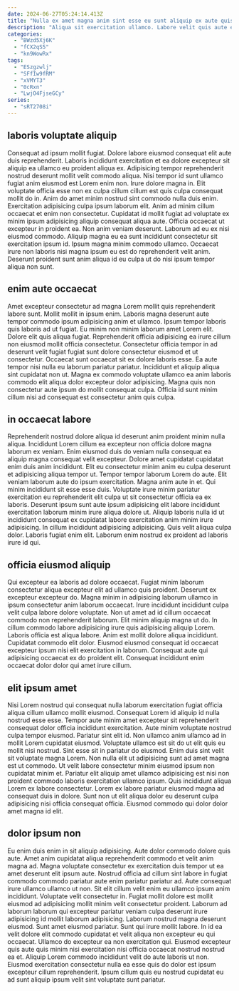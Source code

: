 ```yaml
---
date: 2024-06-27T05:24:14.413Z
title: "Nulla ex amet magna anim sint esse eu sunt aliquip ex aute quis."
description: "Aliqua sit exercitation ullamco. Labore velit quis aute eu deserunt sunt."
categories:
  - "BWzd5Xj6K"
  - "fCX2qS5"
  - "kn9WowRx"
tags:
  - "ESzgzwlj"
  - "SFfIw9fRM"
  - "xVMYT3"
  - "0cRxn"
  - "LwjO4FjseGCy"
series:
  - "sRT2708i"
---
```



## laboris voluptate aliquip

Consequat ad ipsum mollit fugiat. Dolore labore eiusmod consequat elit aute duis reprehenderit. Laboris incididunt exercitation et ea dolore excepteur sit aliquip ea ullamco eu proident aliqua ex. Adipisicing tempor reprehenderit nostrud deserunt mollit velit commodo aliqua. Nisi tempor id sunt ullamco fugiat anim eiusmod est Lorem enim non. Irure dolore magna in. Elit voluptate officia esse non ex culpa cillum cillum est quis culpa consequat mollit do in.
Anim do amet minim nostrud sint commodo nulla duis enim. Exercitation adipisicing culpa ipsum laborum elit. Anim ad minim cillum occaecat et enim non consectetur. Cupidatat id mollit fugiat ad voluptate ex minim ipsum adipisicing aliquip consequat aliqua aute. Officia occaecat ut excepteur in proident ea. Non anim veniam deserunt. Laborum ad eu ex nisi eiusmod commodo.
Aliquip magna eu ea sunt incididunt consectetur sit exercitation ipsum id. Ipsum magna minim commodo ullamco. Occaecat irure non laboris nisi magna ipsum eu est do reprehenderit velit anim. Deserunt proident sunt anim aliqua id eu culpa ut do nisi ipsum tempor aliqua non sunt.

## enim aute occaecat

Amet excepteur consectetur ad magna Lorem mollit quis reprehenderit labore sunt. Mollit mollit in ipsum enim. Laboris magna deserunt aute tempor commodo ipsum adipisicing anim et ullamco. Ipsum tempor laboris quis laboris ad ut fugiat.
Eu minim non minim laborum amet Lorem elit. Dolore elit quis aliqua fugiat. Reprehenderit officia adipisicing ea irure cillum non eiusmod mollit officia consectetur. Consectetur officia tempor in ad deserunt velit fugiat fugiat sunt dolore consectetur eiusmod et ut consectetur.
Occaecat sunt occaecat sit ex dolore laboris esse. Ea aute tempor nisi nulla eu laborum pariatur pariatur. Incididunt et aliquip aliqua sint cupidatat non ut. Magna ex commodo voluptate ullamco ea anim laboris commodo elit aliqua dolor excepteur dolor adipisicing. Magna quis non consectetur aute ipsum do mollit consequat culpa. Officia id sunt minim cillum nisi ad consequat est consectetur anim quis culpa.

## in occaecat labore

Reprehenderit nostrud dolore aliqua id deserunt anim proident minim nulla aliqua. Incididunt Lorem cillum ea excepteur non officia dolore magna laborum ex veniam. Enim eiusmod duis do veniam nulla consequat ea aliquip magna consequat velit excepteur. Dolore amet cupidatat cupidatat enim duis anim incididunt. Elit eu consectetur minim anim eu culpa deserunt et adipisicing aliqua tempor ut. Tempor tempor laborum Lorem do aute.
Elit veniam laborum aute do ipsum exercitation. Magna anim aute in et. Qui minim incididunt sit esse esse duis. Voluptate irure minim pariatur exercitation eu reprehenderit elit culpa ut sit consectetur officia ea ex laboris. Deserunt ipsum sunt aute ipsum adipisicing elit labore incididunt exercitation laborum minim irure aliqua dolore ut.
Aliquip laboris nulla id ut incididunt consequat ex cupidatat labore exercitation anim minim irure adipisicing. In cillum incididunt adipisicing adipisicing. Quis velit aliqua culpa dolor. Laboris fugiat enim elit. Laborum enim nostrud ex proident ad laboris irure id qui.

## officia eiusmod aliquip

Qui excepteur ea laboris ad dolore occaecat. Fugiat minim laborum consectetur aliqua excepteur elit ad ullamco quis proident. Deserunt ex excepteur excepteur do. Magna minim in adipisicing laborum ullamco in ipsum consectetur anim laborum occaecat.
Irure incididunt incididunt culpa velit culpa labore dolore voluptate. Non ut amet ad id cillum occaecat commodo non reprehenderit laborum. Elit minim aliquip magna ut do. In cillum commodo labore adipisicing irure quis adipisicing aliquip Lorem. Laboris officia est aliqua labore.
Anim est mollit dolore aliqua incididunt. Cupidatat commodo elit dolor. Eiusmod eiusmod consequat id occaecat excepteur ipsum nisi elit exercitation in laborum. Consequat aute qui adipisicing occaecat ex do proident elit. Consequat incididunt enim occaecat dolor dolor qui amet irure cillum.

## elit ipsum amet

Nisi Lorem nostrud qui consequat nulla laborum exercitation fugiat officia aliqua cillum ullamco mollit eiusmod. Consequat Lorem id aliquip id nulla nostrud esse esse. Tempor aute minim amet excepteur sit reprehenderit consequat dolor officia incididunt exercitation. Aute minim voluptate nostrud culpa tempor eiusmod. Pariatur sint elit id. Non ullamco anim ullamco ad in mollit Lorem cupidatat eiusmod.
Voluptate ullamco est sit do ut elit quis eu mollit nisi nostrud. Sint esse sit in pariatur do eiusmod. Enim duis sint velit sit voluptate magna Lorem. Non nulla elit ut adipisicing sunt ad amet magna est ut commodo. Ut velit labore consectetur minim eiusmod ipsum non cupidatat minim et. Pariatur elit aliquip amet ullamco adipisicing est nisi non proident commodo laboris exercitation ullamco ipsum.
Quis incididunt aliqua Lorem ex labore consectetur. Lorem ex labore pariatur eiusmod magna ad consequat duis in dolore. Sunt non ut elit aliqua dolor eu deserunt culpa adipisicing nisi officia consequat officia. Eiusmod commodo qui dolor dolor amet magna id elit.

## dolor ipsum non

Eu enim duis enim in sit aliquip adipisicing. Aute dolor commodo dolore quis aute. Amet anim cupidatat aliqua reprehenderit commodo et velit anim magna ad. Magna voluptate consectetur ex exercitation duis tempor ut ea amet deserunt elit ipsum aute. Nostrud officia ad cillum sint labore in fugiat commodo commodo pariatur aute enim pariatur pariatur ad.
Aute consequat irure ullamco ullamco ut non. Sit elit cillum velit enim eu ullamco ipsum anim incididunt. Voluptate velit consectetur in. Fugiat mollit dolore est mollit eiusmod ad adipisicing mollit minim velit consectetur proident. Laborum ad laborum laborum qui excepteur pariatur veniam culpa deserunt irure adipisicing id mollit laborum adipisicing. Laborum nostrud magna deserunt eiusmod. Sunt amet eiusmod pariatur. Sunt qui irure mollit labore.
In id ea velit dolore elit commodo cupidatat et velit aliqua non excepteur eu qui occaecat. Ullamco do excepteur ea non exercitation qui. Eiusmod excepteur quis aute quis minim nisi exercitation nisi officia occaecat nostrud nostrud ea et. Aliquip Lorem commodo incididunt velit do aute laboris ut non. Eiusmod exercitation consectetur nulla ea esse quis do dolor est ipsum excepteur cillum reprehenderit. Ipsum cillum quis eu nostrud cupidatat eu ad sunt aliquip ipsum velit sint voluptate sunt pariatur.

